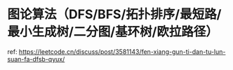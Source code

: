 # 图论算法（DFS/BFS/拓扑排序/最短路/最小生成树/二分图/基环树/欧拉路径）

ref: https://leetcode.cn/discuss/post/3581143/fen-xiang-gun-ti-dan-tu-lun-suan-fa-dfsb-qyux/